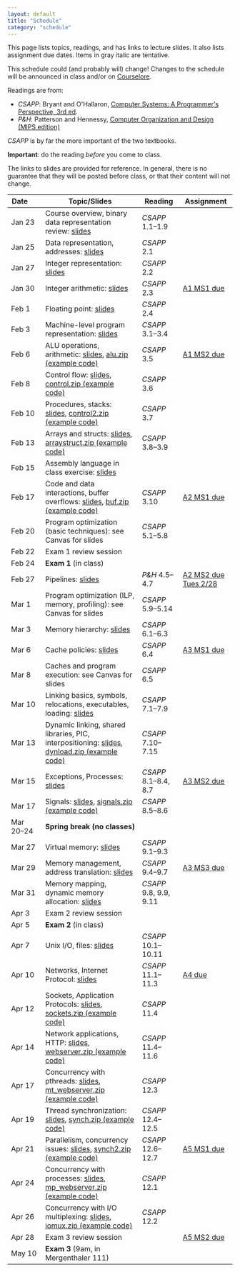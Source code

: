 ```yaml
---
layout: default
title: "Schedule"
category: "schedule"
---
```


This page lists topics, readings, and has links to lecture slides.
It also lists assignment due dates.  Items <span class="tentative">in
gray italic</span> are tentative.

This schedule could (and probably will) change!  Changes
to the schedule will be announced in class and/or on
[Courselore](https://courselore.org/).

Readings are from:
* *CSAPP*: Bryant and O'Hallaron, [Computer Systems: A Programmer's Perspective, 3rd ed](https://csapp.cs.cmu.edu/).
* *P&amp;H*: Patterson and Hennessy, [Computer Organization and Design (MIPS edition)](https://www.elsevier.com/books/computer-organization-and-design-mips-edition/patterson/978-0-12-407726-3)

*CSAPP* is by far the more important of the two textbooks.

**Important**: do the reading *before*
you come to class.

The links to slides are provided for reference.  In general, there is no
guarantee that they will be posted before class, or that their content
will not change.

Date&nbsp;&nbsp;&nbsp;&nbsp;&nbsp; | Topic/Slides | Reading | Assignment
------------------ | ------------ | ------- | ----------
Jan 23 | Course overview, binary data representation review: [slides](lectures/lecture01-public.pdf) | *CSAPP* 1.1–1.9 | 
Jan 25 | Data representation, addresses: [slides](lectures/lecture02-public.pdf) | *CSAPP* 2.1 | 
Jan 27 | Integer representation: [slides](lectures/lecture03-public.pdf) | *CSAPP* 2.2 | 
Jan 30 | Integer arithmetic: [slides](lectures/lecture04-public.pdf) | *CSAPP* 2.3 | [A1 MS1 due](assign/assign01.html)
Feb 1 | Floating point: [slides](lectures/lecture05-public.pdf) | *CSAPP* 2.4 | 
Feb 3 | Machine-level program representation: [slides](lectures/lecture06-public.pdf) | *CSAPP* 3.1–3.4 | 
Feb 6 | ALU operations, arithmetic: [slides](lectures/lecture07-public.pdf), [alu.zip (example code)](lectures/alu.zip) | *CSAPP* 3.5 | [A1 MS2 due](assign/assign01.html)
Feb 8 | Control flow: [slides](lectures/lecture08-public.pdf), [control.zip (example code)](lectures/control.zip) | *CSAPP* 3.6 | 
Feb 10 | Procedures, stacks: [slides](lectures/lecture09-public.pdf), [control2.zip (example code)](lectures/control2.zip) | *CSAPP* 3.7 | 
Feb 13 | Arrays and structs: [slides](lectures/lecture10-public.pdf), [arraystruct.zip (example code)](lectures/arraystruct.zip) | *CSAPP* 3.8–3.9 | 
Feb 15 | Assembly language in class exercise: [slides](lectures/assembly-exercise-public.pdf) |  | 
Feb 17 | Code and data interactions, buffer overflows: [slides](lectures/lecture11-public.pdf), [buf.zip (example code)](lectures/buf.zip) | *CSAPP* 3.10 | [A2 MS1 due](assign/assign02.html)
Feb 20 | Program optimization (basic techniques): see Canvas for slides | *CSAPP* 5.1–5.8 | 
Feb 22 | Exam 1 review session |  | 
Feb 24 | **Exam 1** (in class) |  | 
Feb 27 | Pipelines: [slides](lectures/lecture13-public.pdf) | <i>P&amp;H</i> 4.5–4.7 | [A2 MS2 due Tues 2/28](assign/assign02.html)
Mar 1 | Program optimization (ILP, memory, profiling): see Canvas for slides | *CSAPP* 5.9–5.14 | 
Mar 3 | Memory hierarchy: [slides](lectures/lecture15-public.pdf) | *CSAPP* 6.1–6.3 | 
Mar 6 | Cache policies: [slides](lectures/lecture16-public.pdf) | *CSAPP* 6.4 | [A3 MS1 due](assign/assign03.html)
Mar 8 | Caches and program execution: see Canvas for slides | *CSAPP* 6.5 | 
Mar 10 | Linking basics, symbols, relocations, executables, loading: [slides](lectures/lecture18-public.pdf) | *CSAPP* 7.1–7.9 | 
Mar 13 | Dynamic linking, shared libraries, PIC, interpositioning: [slides](lectures/lecture19-public.pdf), [dynload.zip (example code)](lectures/dynload.zip) | *CSAPP* 7.10–7.15 | 
Mar 15 | Exceptions, Processes: [slides](lectures/lecture20-public.pdf) | *CSAPP* 8.1–8.4, 8.7 | [A3 MS2 due](assign/assign03.html)
Mar 17 | Signals: [slides](lectures/lecture21-public.pdf), [signals.zip (example code)](lectures/signals.zip) | *CSAPP* 8.5–8.6 | 
Mar 20–24 | **Spring break (no classes)** |  | 
Mar 27 | Virtual memory: [slides](lectures/lecture22-public.pdf) | *CSAPP* 9.1–9.3 | 
Mar 29 | Memory management, address translation: [slides](lectures/lecture23-public.pdf) | *CSAPP* 9.4–9.7 | [A3 MS3 due](assign/assign03.html)
Mar 31 | Memory mapping, dynamic memory allocation: [slides](lectures/lecture24-public.pdf) | *CSAPP* 9.8, 9.9, 9.11 | 
Apr 3 | Exam 2 review session |  | 
Apr 5 | **Exam 2** (in class) |  | 
Apr 7 | Unix I/O, files: [slides](lectures/lecture25-public.pdf) | *CSAPP* 10.1–10.11 | 
Apr 10 | Networks, Internet Protocol: [slides](lectures/lecture26-public.pdf) | *CSAPP* 11.1–11.3 | [A4 due](assign/assign04.html)
Apr 12 | Sockets, Application Protocols: [slides](lectures/lecture27-public.pdf), [sockets.zip (example code)](lectures/sockets.zip) | *CSAPP* 11.4 | 
Apr 14 | Network applications, HTTP: [slides](lectures/lecture28-public.pdf), [webserver.zip (example code)](lectures/webserver.zip) | *CSAPP* 11.4–11.6 | 
Apr 17 | Concurrency with pthreads: [slides](lectures/lecture29-public.pdf), [mt_webserver.zip (example code)](lectures/mt_webserver.zip) | *CSAPP* 12.3 | 
Apr 19 | Thread synchronization: [slides](lectures/lecture30-public.pdf), [synch.zip (example code)](lectures/synch.zip) | *CSAPP* 12.4–12.5 | 
Apr 21 | Parallelism, concurrency issues: [slides](lectures/lecture31-public.pdf), [synch2.zip (example code)](lectures/synch2.zip) | *CSAPP* 12.6–12.7 | [A5 MS1 due](assign/assign05.html)
Apr 24 | Concurrency with processes: [slides](lectures/lecture32-public.pdf), [mp_webserver.zip (example code)](lectures/mp_webserver.zip) | *CSAPP* 12.1 | 
Apr 26 | Concurrency with I/O multiplexing: [slides](lectures/lecture33-public.pdf), [iomux.zip (example code)](lectures/iomux.zip) | *CSAPP* 12.2 | 
Apr 28 | Exam 3 review session |  | [A5 MS2 due](assign/assign05.html)
May 10 | **Exam 3** (9am, in Mergenthaler 111) |  | 
